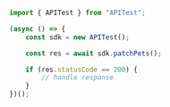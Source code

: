 <!-- Start SDK Example Usage -->
```typescript
import { APITest } from "APITest";

(async () => {
    const sdk = new APITest();

    const res = await sdk.patchPets();

    if (res.statusCode == 200) {
        // handle response
    }
})();

```
<!-- End SDK Example Usage -->
